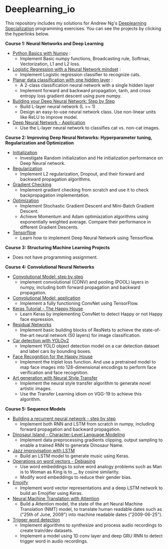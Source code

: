 # Deeplearning_io
This repository includes my solutions for Andrew Ng's [Deeplearning Specialization](https://www.coursera.org/specializations/deep-learning) programming exercises.
You can see the projects by clicking the hyperlinks below.

**Course 1: Neural Networks and Deep Learning**
- [Python Basics with Numpy](https://github.com/XuShaoming/Deeplearning_io/blob/master/Neural_Networks_and_Deep_Learning/Python%2BBasics%2BWith%2BNumpy%2Bv3.ipynb) :
  - Implement Basic numpy functions, Broadcasting rule, Softmax, Vectorization, L1 and L2 loss.
- [Logistic Regression with a Neural Network mindset](https://github.com/XuShaoming/Deeplearning_io/blob/master/Neural_Networks_and_Deep_Learning/Logistic%2BRegression%2Bwith%2Ba%2BNeural%2BNetwork%2Bmindset%2Bv5.ipynb) :
  - Implement Logistic regression classifier to recognize cats. 
- [Planar data classification with one hidden layer](https://github.com/XuShaoming/Deeplearning_io/blob/master/Neural_Networks_and_Deep_Learning/Planar%2Bdata%2Bclassification%2Bwith%2Bone%2Bhidden%2Blayer%2Bv5.ipynb) : 
  - A 2-class classification neural network with a single hidden layer
  - Implement forward and backward propagation, tanh, and cross entropy loss gradient descent using pure numpy.
- [Building your Deep Neural Network: Step by Step](https://github.com/XuShaoming/Deeplearning_io/blob/master/Neural_Networks_and_Deep_Learning/Building%2Byour%2BDeep%2BNeural%2BNetwork%2B-%2BStep%2Bby%2BStep%2Bv8.ipynb)
  - Build L-layer neural network (L >= 1)
  - Design an easy-to-use neural network class. Use non-linear units like ReLU to improve model.
- [Deep Neural Network - Application](https://github.com/XuShaoming/Deeplearning_io/blob/master/Neural_Networks_and_Deep_Learning/Deep%2BNeural%2BNetwork%2B-%2BApplication%2Bv8.ipynb)
  - Use the L-layer neural network to classifies cat vs. non-cat images.
  
**Course 2: Improving Deep Neural Networks: Hyperparameter tuning, Regularization and Optimization**
- [Initialization](https://github.com/XuShaoming/Deeplearning_io/blob/master/Hyperparameter_tuning_Regularization_and_Optimization/Initialization.ipynb)
  - Investigate Random initialization and He initialization performance on Deep Neural network.
- [Regularization](https://github.com/XuShaoming/Deeplearning_io/blob/master/Hyperparameter_tuning_Regularization_and_Optimization/Regularization%2B-%2Bv2.ipynb)
  - Implement L2 regularization, Dropout, and their forward and backward propagation algorithms. 
- [Gradient Checking](https://github.com/XuShaoming/Deeplearning_io/blob/master/Hyperparameter_tuning_Regularization_and_Optimization/Gradient%2BChecking%2Bv1.ipynb)
  - Implement gradient checking from scratch and use it to check backpropagation implementation.
- [Optimization](https://github.com/XuShaoming/Deeplearning_io/blob/master/Hyperparameter_tuning_Regularization_and_Optimization/Optimization%2Bmethods.ipynb)
  - Implement Stochastic Gradient Descent and Mini-Batch Gradient Descent.
  - Achieve Momentum and Adam optimiazation algorithms using exponentially weighted average. Compare their performance in different Gradient Descents. 
- [Tensorflow](https://github.com/XuShaoming/Deeplearning_io/blob/master/Hyperparameter_tuning_Regularization_and_Optimization/Tensorflow%2BTutorial.ipynb)
  - Learn how to implement Deep Neural Network using Tensorflow.

**Course 3: Structuring Machine Learning Projects**
- Does not have programming assignment.

**Course 4: Convolutional Neural Networks**
- [Convolutional Model: step by step](https://github.com/XuShaoming/Deeplearning_io/blob/master/Convolutional_Neural_Networks/Convolution%2Bmodel%2B-%2BStep%2Bby%2BStep%2B-%2Bv2.ipynb)
  - implement convolutional (CONV) and pooling (POOL) layers in numpy, including both forward propagation and backward propagation.
- [Convolutional Model: application](https://github.com/XuShaoming/Deeplearning_io/blob/master/Convolutional_Neural_Networks/Convolution%2Bmodel%2B-%2BApplication%2B-%2Bv1.ipynb)
  - Implement a fully functioning ConvNet using TensorFlow.
- [Keras Tutorial - The Happy House](https://github.com/XuShaoming/Deeplearning_io/blob/master/Convolutional_Neural_Networks/Keras%2B-%2BTutorial%2B-%2BHappy%2BHouse%2Bv2.ipynb)
  - Learn Keras by implementing ConvNet to detect Happy or not Happy face expression.
- [Residual Networks](https://github.com/XuShaoming/Deeplearning_io/blob/master/Convolutional_Neural_Networks/Residual%2BNetworks%2B-%2Bv2.ipynb)
  - Implement basic building blocks of ResNets to achieve the state-of-the-art neural network (50 layers) for image classification. 
- [Car detection with YOLOv2](https://github.com/XuShaoming/Deeplearning_io/blob/master/Convolutional_Neural_Networks/Autonomous%2Bdriving%2Bapplication%2B-%2BCar%2Bdetection%2B-%2Bv3.ipynb)
  - Implement YOLO object detection model on a car detection dataset and label cars by bounding boxes.
- [Face Recognition for the Happy House](https://github.com/XuShaoming/Deeplearning_io/blob/master/Convolutional_Neural_Networks/Face%2BRecognition%2Bfor%2Bthe%2BHappy%2BHouse%2B-%2Bv3.ipynb)
  - Implement the triplet loss function. And use a pretrained model to map face images into 128-dimensional encodings to perform face verification and face recognition.
- [Art generation with Neural Style Transfer](https://github.com/XuShaoming/Deeplearning_io/blob/master/Convolutional_Neural_Networks/Art%2BGeneration%2Bwith%2BNeural%2BStyle%2BTransfer%2B-%2Bv2.ipynb)
  - Implement the neural style transfer algorithm to generate novel artistic images.
  - Use the Transfer Learning idiom on VGG-19 to achieve this algorithm.

**Course 5: Sequence Models**
- [Building a recurrent neural network - step by step](https://github.com/XuShaoming/Deeplearning_io/blob/master/Sequence_Models/Building%2Ba%2BRecurrent%2BNeural%2BNetwork%2B-%2BStep%2Bby%2BStep%2B-%2Bv3.ipynb)
  - Implement both RNN and LSTM from scratch in numpy, including forward propagation and backward propagation.
- [Dinosaur Island - Character-Level Language Modeling](https://github.com/XuShaoming/Deeplearning_io/blob/master/Sequence_Models/Dinosaurus%2BIsland%2B--%2BCharacter%2Blevel%2Blanguage%2Bmodel%2Bfinal%2B-%2Bv3.ipynb)
  - Implement data preprocessing gradients clipping, output sampling to enable a trained RNN to generate Dinosaur Name.
- [Jazz improvisation with LSTM](https://github.com/XuShaoming/Deeplearning_io/blob/master/Sequence_Models/Improvise%2Ba%2BJazz%2BSolo%2Bwith%2Ban%2BLSTM%2BNetwork%2B-%2Bv3.py)
  - Build an LSTM model to generate music using Keras.
- [Operations on word vectors - Debiasing](https://github.com/XuShaoming/Deeplearning_io/blob/master/Sequence_Models/Operations%2Bon%2Bword%2Bvectors%2B-%2Bv2.ipynb)
  - Use word embeddings to solve word analogy problems such as Man is to Woman as King is to __ by cosine similarity.
  - Modify word embeddings to reduce their gender bias.
- [Emojify](https://github.com/XuShaoming/Deeplearning_io/blob/master/Sequence_Models/Emojify%2B-%2Bv2.ipynb)
  - Implement word vector representations and a deep LSTM network to build an Emojifier using Keras. 
- [Neural Machine Translation with Attention](https://github.com/XuShaoming/Deeplearning_io/blob/master/Sequence_Models/Neural%2Bmachine%2Btranslation%2Bwith%2Battention%2B-%2Bv4.ipynb)
  - Build a Attention model, the state of the art Neural Machine Translation (NMT) model, to translate human readable dates such as ("25th of June, 2009") into machine readable dates ("2009-06-25").
- [Trigger word detection](https://uxmouwhrhztcdfzyddytkd.coursera-apps.org/notebooks/Week%203/Trigger%20word%20detection/Trigger%20word%20detection%20-%20v1.ipynb#)
  - Implement algorithms to synthesize and process audio recordings to create train/dev datasets.
  - Implement a model using 1D conv layer and deep GRU RNN to detect trigger word in audio recordings.


 

  
  
 

  






